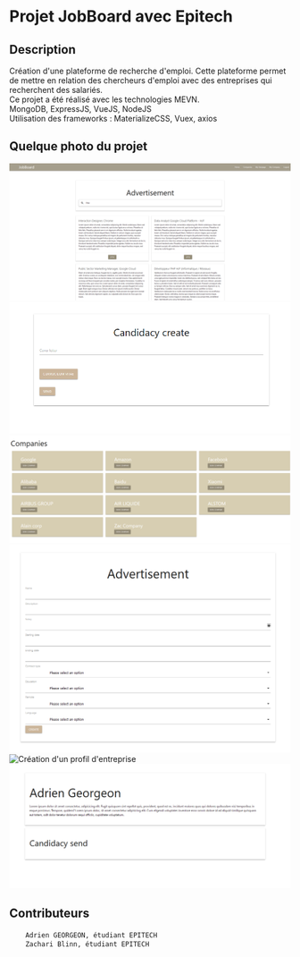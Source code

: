 # Projet JobBoard avec Epitech

## Description
Création d'une plateforme de recherche d'emploi.
Cette plateforme permet de mettre en relation des chercheurs d'emploi avec des entreprises qui recherchent des salariés.
<br>
Ce projet a été réalisé avec les technologies MEVN.<br>
                                MongoDB, ExpressJS, VueJS, NodeJS<br>
Utilisation des frameworks : MaterializeCSS, Vuex, axios


## Quelque photo du projet
![Page d'accueil](/zReadme/Home_Page.png)
![Postuler une annonce sur la platefome](./zReadme/Postuler_Annonce.png)
![Visualisation des entreprises qui ont une annonce](./zReadme/Visualisation_entreprise.png)
![Création d'une annonce](./zReadme/Creation_Annonce.png)
![Création d'un profil d'entreprise](./zReadme/Création_Entreprise.png)
![Dashboard d'un utilisateur avec sa description et ses annonces postulé](./zReadme/Dashboard_Utilisateur.png)


## Contributeurs
        Adrien GEORGEON, étudiant EPITECH
        Zachari Blinn, étudiant EPITECH